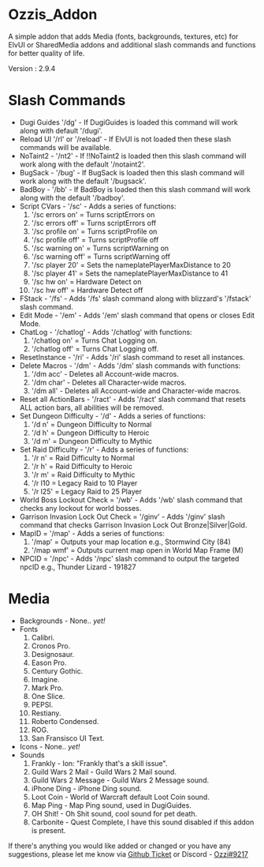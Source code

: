 # Ozzis_Addon
A simple addon that adds Media (fonts, backgrounds, textures, etc) for ElvUI or SharedMedia addons and additional slash commands and functions for better quality of life.

Version : 2.9.4

# Slash Commands
* Dugi Guides '/dg' - If DugiGuides is loaded this command will work along with default '/dugi'.
* Reload UI '/rl' or '/reload' - If ElvUI is not loaded then these slash commands will be available.
* NoTaint2 - '/nt2' - If !!NoTaint2 is loaded then this slash command will work along with the default '/notaint2'.
* BugSack - '/bug' - If BugSack is loaded then this slash command will work along with the default '/bugsack'.
* BadBoy - '/bb' - If BadBoy is loaded then this slash command will work along with the default '/badboy'.
* Script CVars - '/sc' - Adds a series of functions:
    1. '/sc errors on' = Turns scriptErrors on
    2. '/sc errors off' = Turns scriptErrors off
    3. '/sc profile on' = Turns scriptProfile on
    4. '/sc profile off' = Turns scriptProfile off
    5. '/sc warning on' = Turns scriptWarning on
    6. '/sc warning off' = Turns scriptWarning off
    7. '/sc player 20'  = Sets the nameplatePlayerMaxDistance to 20
    8. '/sc player 41' = Sets the nameplatePlayerMaxDistance to 41
    9. '/sc hw on' = Hardware Detect on
    10. '/sc hw off' = Hardware Detect off
* FStack - '/fs' - Adds '/fs' slash command along with blizzard's '/fstack' slash command.
* Edit Mode - '/em' - Adds '/em' slash command that opens or closes Edit Mode.
* ChatLog - '/chatlog' - Adds '/chatlog' with functions:
    1. '/chatlog on' = Turns Chat Logging on.
    2. '/chatlog off' = Turns Chat Logging off.
* ResetInstance - '/ri' - Adds '/ri' slash command to reset all instances.
* Delete Macros - '/dm' - Adds '/dm' slash commands with functions:
    1. '/dm acc' - Deletes all Account-wide macros.
    2. '/dm char' - Deletes all Character-wide macros.
    3. '/dm all' - Deletes all Account-wide and Character-wide macros.
* Reset all ActionBars - '/ract' - Adds '/ract' slash command that resets ALL action bars, all abilities will be removed.
* Set Dungeon Difficulty - '/d' - Adds a series of functions:
    1. '/d n' = Dungeon Difficulty to Normal
    2. '/d h' = Dungeon Difficulty to Heroic
    3. '/d m' = Dungeon Difficulty to Mythic
* Set Raid Difficulty - '/r' - Adds a series of functions:
    1. '/r n' = Raid Difficulty to Normal
    2. '/r h' = Raid Difficulty to Heroic
    3. '/r m' = Raid Difficulty to Mythic
    4. '/r l10 = Legacy Raid to 10 Player
    5. '/r l25' = Legacy Raid to 25 Player
* World Boss Lockout Check = '/wb' - Adds '/wb' slash command that checks any lockout for world bosses.
* Garrison Invasion Lock Out Check = '/ginv' - Adds '/ginv' slash command that checks Garrison Invasion Lock Out Bronze|Silver|Gold.
* MapID = '/map' - Adds a series of functions:
    1. '/map' = Outputs your map location e.g., Stormwind City (84)
    2. '/map wmf' = Outputs current map open in World Map Frame (M)
* NPCID = '/npc' - Adds '/npc' slash command to output the targeted npcID e.g., Thunder Lizard - 191827

# Media
* Backgrounds - None.. *yet!*
* Fonts
    1. Calibri.
    2. Cronos Pro.
    3. Designosaur.
    4. Eason Pro.
    5. Century Gothic.
    6. Imagine.
    7. Mark Pro.
    8. One Slice.
    9. PEPSI.
    10. Restiany.
    11. Roberto Condensed.
    12. ROG.
    13. San Fransisco UI Text.
* Icons - None.. *yet!*
* Sounds
    1. Frankly - Ion: "Frankly that's a skill issue".
    2. Guild Wars 2 Mail - Guild Wars 2 Mail sound.
    3. Guild Wars 2 Message - Guild Wars 2 Message sound.
    4. iPhone Ding - iPhone Ding sound.
    5. Loot Coin - World of Warcraft default Loot Coin sound.
    6. Map Ping - Map Ping sound, used in DugiGuides.
    7. OH Shit! - Oh Shit sound, cool sound for pet death.
    8. Carbonite - Quest Complete, I have this sound disabled if this addon is present.

If there's anything you would like added or changed or you have any suggestions, please let me know via [Github Ticket](https://github.com/Caluril/Ozzis_Addon/issues/) or Discord - [Ozzi#9217](Ozzi#9217)
